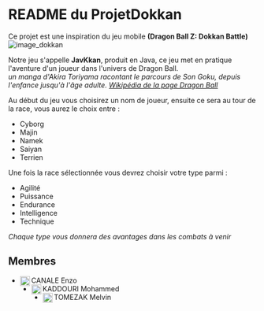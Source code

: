# README du ProjetDokkan

Ce projet est une inspiration du jeu mobile __(Dragon Ball Z: Dokkan Battle)__
![image_dokkan](https://user-images.githubusercontent.com/92590811/207865398-b30140e5-0314-4bf9-a73d-2d7b70cf9a1b.png)

Notre jeu s'appelle __JavKkan__, produit en Java, ce jeu met en pratique l'aventure d'un joueur dans l'univers de Dragon Ball.  
*un manga d'Akira Toriyama racontant le parcours de Son Goku, depuis l'enfance jusqu'à l'âge adulte. [Wikipédia de la page Dragon Ball](https://fr.wikipedia.org/wiki/Dragon_Ball)*

Au début du jeu vous choisirez un nom de joueur, ensuite ce sera au tour de la race, vous aurez le choix entre : 
* Cyborg
* Majin
* Namek
* Saiyan
* Terrien

Une fois la race sélectionnée vous devrez choisir votre type parmi :
* Agilité
* Puissance
* Endurance
* Intelligence
* Technique

*Chaque type vous donnera des avantages dans les combats à venir*


## Membres

- CANALE Enzo <img align="left" src="https://avatars.githubusercontent.com/u/92590811" alt="profile" width="20" height="20"/>
- KADDOURI Mohammed <img align="left" src="https://avatars.githubusercontent.com/u/98416541" alt="profile" width="20" height="20"/>
- TOMEZAK Melvin <img align="left" src="https://avatars.githubusercontent.com/u/92721333" alt="profile" width="20" height="20"/>




